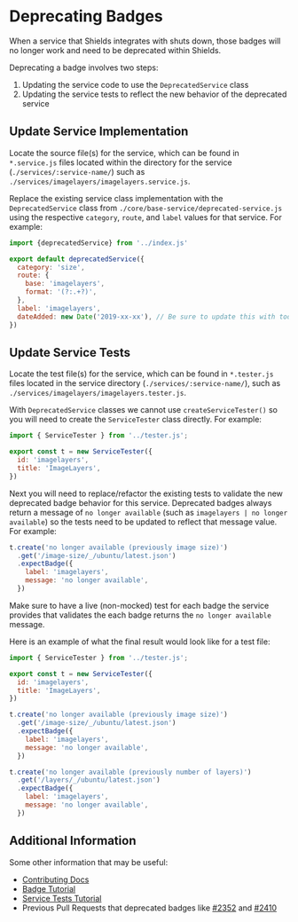 # Deprecating Badges

When a service that Shields integrates with shuts down, those badges will no longer work and need to be deprecated within Shields.

Deprecating a badge involves two steps:

1.  Updating the service code to use the `DeprecatedService` class
2.  Updating the service tests to reflect the new behavior of the deprecated service

## Update Service Implementation

Locate the source file(s) for the service, which can be found in `*.service.js` files located within the directory for the service (`./services/:service-name/`) such as `./services/imagelayers/imagelayers.service.js`.

Replace the existing service class implementation with the `DeprecatedService` class from `./core/base-service/deprecated-service.js` using the respective `category`, `route`, and `label` values for that service. For example:

```js
import {deprecatedService} from '../index.js'

export default deprecatedService({
  category: 'size',
  route: {
    base: 'imagelayers',
    format: '(?:.+?)',
  },
  label: 'imagelayers',
  dateAdded: new Date('2019-xx-xx'), // Be sure to update this with today's date!
})
```

## Update Service Tests

Locate the test file(s) for the service, which can be found in `*.tester.js` files located in the service directory (`./services/:service-name/`), such as `./services/imagelayers/imagelayers.tester.js`.

With `DeprecatedService` classes we cannot use `createServiceTester()` so you will need to create the `ServiceTester` class directly. For example:

```js
import { ServiceTester } from '../tester.js';

export const t = new ServiceTester({
  id: 'imagelayers',
  title: 'ImageLayers',
})
```

Next you will need to replace/refactor the existing tests to validate the new deprecated badge behavior for this service. Deprecated badges always return a message of `no longer available` (such as `imagelayers | no longer available`) so the tests need to be updated to reflect that message value. For example:

```js
t.create('no longer available (previously image size)')
  .get('/image-size/_/ubuntu/latest.json')
  .expectBadge({
    label: 'imagelayers',
    message: 'no longer available',
  })
```

Make sure to have a live (non-mocked) test for each badge the service provides that validates the each badge returns the `no longer available` message.

Here is an example of what the final result would look like for a test file:

```js
import { ServiceTester } from '../tester.js';

export const t = new ServiceTester({
  id: 'imagelayers',
  title: 'ImageLayers',
})

t.create('no longer available (previously image size)')
  .get('/image-size/_/ubuntu/latest.json')
  .expectBadge({
    label: 'imagelayers',
    message: 'no longer available',
  })

t.create('no longer available (previously number of layers)')
  .get('/layers/_/ubuntu/latest.json')
  .expectBadge({
    label: 'imagelayers',
    message: 'no longer available',
  })
```

## Additional Information

Some other information that may be useful:

- [Contributing Docs](../CONTRIBUTING.md)
- [Badge Tutorial](./TUTORIAL.md)
- [Service Tests Tutorial](./service-tests.md)
- Previous Pull Requests that deprecated badges like [#2352](https://github.com/badges/shields/pull/2352) and [#2410](https://github.com/badges/shields/pull/2410)
